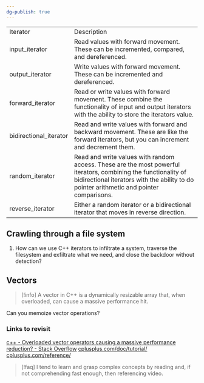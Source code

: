 ```yaml
---
dg-publish: true
---
```

|                         |                                                                                                                                                                                                            |
| ----------------------- | ---------------------------------------------------------------------------------------------------------------------------------------------------------------------------------------------------------- |
| Iterator                | Description                                                                                                                                                                                                |
| input_iterator          | Read values with forward movement. These can be incremented, compared, and dereferenced.                                                                                                                   |
| output_iterator         | Write values with forward movement. These can be incremented and dereferenced.                                                                                                                             |
| forward_iterator        | Read or write values with forward movement. These combine the functionality of input and output iterators with the ability to store the iterators value.                                                   |
| bidirectional_iterator | Read and write values with forward and backward movement. These are like the forward iterators, but you can increment and decrement them.                                                                  |
| random_iterator         | Read and write values with random access. These are the most powerful iterators, combining the functionality of bidirectional iterators with the ability to do pointer arithmetic and pointer comparisons. |
| reverse_iterator        | Either a random iterator or a bidirectional iterator that moves in reverse direction.                                                                                                                      |


## Crawling through a file system

1. How can we use C++ iterators to infiltrate a system, traverse the filesystem and exfiltrate what we need, and close the backdoor without detection?


## Vectors

> [!info] 
> A vector in C++ is a dynamically resizable array that, when overloaded, can cause a massive performance hit.
> 

Can you memoize vector operations?

### Links to revisit

[c++ - Overloaded vector operators causing a massive performance reduction? - Stack Overflow](https://stackoverflow.com/questions/46656337/overloaded-vector-operators-causing-a-massive-performance-reduction)
[cplusplus.com/doc/tutorial/](https://cplusplus.com/doc/tutorial/)
[cplusplus.com/reference/](https://cplusplus.com/reference/)


> [!faq] 
> I tend to learn and grasp complex concepts by reading and, if not comprehending fast enough, then referencing video.
> 

